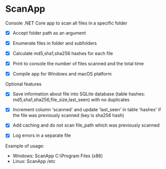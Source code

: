 # ScanApp

Console .NET Core app to scan all files in a specific folder
- [x] Accept folder path as an argument
- [x] Enumerate files in folder and subfolders
- [x] Calculate md5,sha1,sha256 hashes for each file
- [x] Print to console the number of files scanned and the total time
- [x] Compile app for Windows and macOS platform



Optional features
- [x] Save information about file into SQLite database (table hashes: md5,sha1,sha256,file_size,last_seen) with no duplicates
- [x] Increment column 'scanned' and update 'last_seen' in table 'hashes' if the file was previously scanned (key is sha256 hash)
- [x] Add caching and do not scan file_path which was previously scanned
- [x] Log errors in a separate file



Example of usage:   
- Windows: ScanApp C:\Program Files (x86)
- Linux: ScanApp /etc

